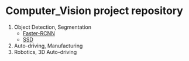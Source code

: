 # Computer_Vision project repository

1. Object Detection, Segmentation
    - [Faster-RCNN](https://github.com/hojie11/Computer_Vision/tree/28d365e2ba72ba955083a2f36c8683e00fecfb48/Detection_Segmentation/Faster_RCNN)
    - [SSD]()
2. Auto-driving, Manufacturing
3. Robotics, 3D Auto-driving


